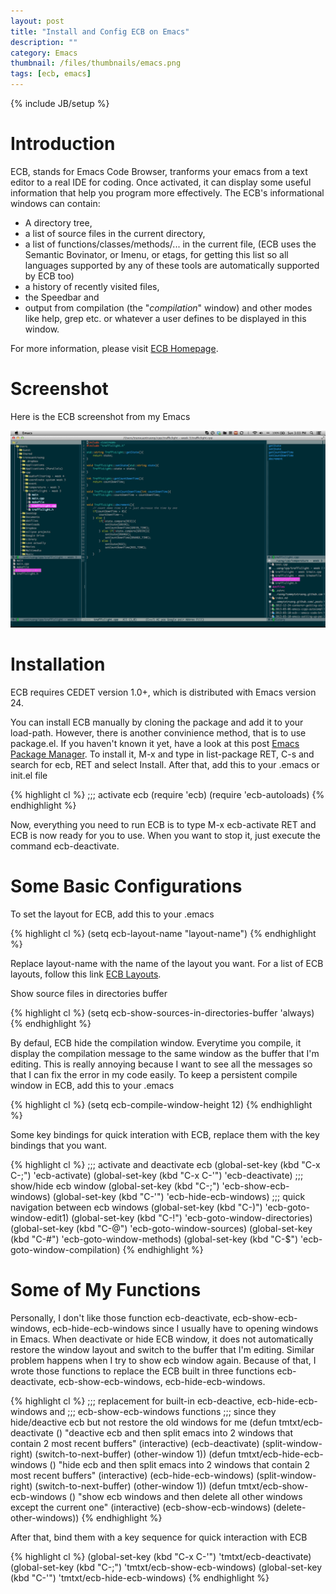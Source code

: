 ```yaml
---
layout: post
title: "Install and Config ECB on Emacs"
description: ""
category: Emacs
thumbnail: /files/thumbnails/emacs.png
tags: [ecb, emacs]
---
```

{% include JB/setup %}

# Introduction

ECB, stands for Emacs Code Browser, tranforms your emacs from a text editor to a
real IDE for coding. Once activated, it can display some useful information that
help you program more effectively. The ECB's informational windows can contain:

* A directory tree,
* a list of source files in the current directory,
* a list of functions/classes/methods/... in the current file, (ECB uses
  the Semantic Bovinator, or Imenu, or etags, for getting this list so all
  languages supported by any of these tools are automatically supported by
  ECB too)
* a history of recently visited files,
* the Speedbar and
* output from compilation (the "*compilation*" window) and other modes like
  help, grep etc. or whatever a user defines to be displayed in this
  window.

For more information, please visit [ECB Homepage](http://ecb.sourceforge.net/).

# Screenshot

Here is the ECB screenshot from my Emacs

![ECB Screenshot](/files/2013-03-10-ecb---emacs-code-browser/ecb.png )

# Installation

ECB requires CEDET version 1.0+, which is distributed with Emacs version 24.

You can install ECB manually by cloning the package and add it to your
load-path. However, there is another convinience method, that is to use
package.el. If you haven't known it yet, have a look at this post
[Emacs Package Manager](/2013/01/07/emacs-package-manager/ ). To install it, M-x
and type in list-package RET, C-s and search for ecb, RET and select Install.
After that, add this to your .emacs or init.el file

{% highlight cl %}
;;; activate ecb
(require 'ecb)
(require 'ecb-autoloads)
{% endhighlight %}

Now, everything you need to run ECB is to type M-x ecb-activate RET and ECB is now
ready for you to use. When you want to stop it, just execute the command
ecb-deactivate.

# Some Basic Configurations

To set the layout for ECB, add this to your .emacs

{% highlight cl %}
(setq ecb-layout-name "layout-name")
{% endhighlight %}

Replace layout-name with the name of the layout you want. For a list of ECB
layouts, follow this link
[ECB Layouts](http://ecb.sourceforge.net/docs/Changing-the-ECB-layout.html ).

Show source files in directories buffer

{% highlight cl %}
(setq ecb-show-sources-in-directories-buffer 'always)
{% endhighlight %}

By defaul, ECB hide the compilation window. Everytime you compile, it display
the compilation message to the same window as the buffer that I'm editing.
This is really annoying because I want to see all the messages so that I can fix
the error in my code easily. To keep a persistent compile window in ECB, add
this to your .emacs

{% highlight cl %}
(setq ecb-compile-window-height 12)
{% endhighlight %}

Some key bindings for quick interation with ECB, replace them with the key
bindings that you want.

{% highlight cl %}
;;; activate and deactivate ecb
(global-set-key (kbd "C-x C-;") 'ecb-activate)
(global-set-key (kbd "C-x C-'") 'ecb-deactivate)
;;; show/hide ecb window
(global-set-key (kbd "C-;") 'ecb-show-ecb-windows)
(global-set-key (kbd "C-'") 'ecb-hide-ecb-windows)
;;; quick navigation between ecb windows
(global-set-key (kbd "C-)") 'ecb-goto-window-edit1)
(global-set-key (kbd "C-!") 'ecb-goto-window-directories)
(global-set-key (kbd "C-@") 'ecb-goto-window-sources)
(global-set-key (kbd "C-#") 'ecb-goto-window-methods)
(global-set-key (kbd "C-$") 'ecb-goto-window-compilation)
{% endhighlight %}

# Some of My Functions

Personally, I don't like those function ecb-deactivate, ecb-show-ecb-windows,
ecb-hide-ecb-windows since I usually have to opening windows in Emacs. When
deactivate or hide ECB window, it does not automatically restore the window
layout and switch to the buffer that I'm editing. Similar problem happens when I
try to show ecb window again. Because of that, I wrote those functions to
replace the ECB built in three functions ecb-deactivate, ecb-show-ecb-windows,
ecb-hide-ecb-windows.

{% highlight cl %}
;;; replacement for built-in ecb-deactive, ecb-hide-ecb-windows and
;;; ecb-show-ecb-windows functions
;;; since they hide/deactive ecb but not restore the old windows for me
(defun tmtxt/ecb-deactivate ()
  "deactive ecb and then split emacs into 2 windows that contain 2 most recent buffers"
  (interactive)
  (ecb-deactivate)
  (split-window-right)
  (switch-to-next-buffer)
  (other-window 1))
(defun tmtxt/ecb-hide-ecb-windows ()
  "hide ecb and then split emacs into 2 windows that contain 2 most recent buffers"
  (interactive)
  (ecb-hide-ecb-windows)
  (split-window-right)
  (switch-to-next-buffer)
  (other-window 1))
(defun tmtxt/ecb-show-ecb-windows ()
  "show ecb windows and then delete all other windows except the current one"
  (interactive)
  (ecb-show-ecb-windows)
  (delete-other-windows))
{% endhighlight %}

After that, bind them with a key sequence for quick interaction with ECB

{% highlight cl %}
(global-set-key (kbd "C-x C-'") 'tmtxt/ecb-deactivate)
(global-set-key (kbd "C-;") 'tmtxt/ecb-show-ecb-windows)
(global-set-key (kbd "C-'") 'tmtxt/ecb-hide-ecb-windows)
{% endhighlight %}
